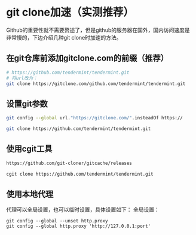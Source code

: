 
# git clone加速（实测推荐）

Github的重要性就不需要赘述了，但是github的服务器在国外，国内访问速度是非常慢的，下边介绍几种git clone时加速的方法。

## 在git仓库前添加gitclone.com的前缀（推荐）

```bash
# https://github.com/tendermint/tendermint.git
# 将url改为：
git clone https://gitclone.com/github.com/tendermint/tendermint.git
```
## 设置git参数
```bash
git config --global url."https://gitclone.com/".insteadOf https://

git clone https://github.com/tendermint/tendermint.git
```

## 使用cgit工具
```bash
https://github.com/git-cloner/gitcache/releases

cgit clone https://github.com/tendermint/tendermint.git
```

## 使用本地代理
代理可以全局设置，也可以临时设置，具体设置如下：
全局设置：
```
git config --global --unset http.proxy
git config --global http.proxy 'http://127.0.0.1:port'
```

